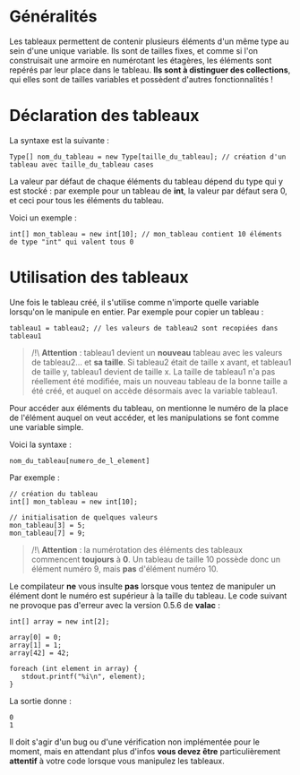 # Généralités

Les tableaux permettent de contenir plusieurs éléments d'un même type au sein d'une unique variable. Ils sont de tailles fixes, et comme si l'on construisait une armoire en numérotant les étagères, les éléments sont repérés par leur place dans le tableau. **Ils sont à distinguer des collections**, qui elles sont de tailles variables et possèdent d'autres fonctionnalités !

# Déclaration des tableaux

La syntaxe est la suivante :
```
Type[] nom_du_tableau = new Type[taille_du_tableau]; // création d'un tableau avec taille_du_tableau cases
```

La valeur par défaut de chaque éléments du tableau dépend du type qui y est stocké : par exemple pour un tableau de **int**, la valeur par défaut sera 0, et ceci pour tous les éléments du tableau.

Voici un exemple :
```
int[] mon_tableau = new int[10]; // mon_tableau contient 10 éléments de type "int" qui valent tous 0
```

# Utilisation des tableaux

Une fois le tableau créé, il s'utilise comme n'importe quelle variable lorsqu'on le manipule en entier. Par exemple pour copier un tableau :
```
tableau1 = tableau2; // les valeurs de tableau2 sont recopiées dans tableau1
```

> /!\ **Attention** : tableau1 devient un **nouveau** tableau avec les valeurs de tableau2… et **sa taille**. Si tableau2 était de taille x avant, et tableau1 de taille y, tableau1 devient de taille x. La taille de tableau1 n'a pas réellement été modifiée, mais un nouveau tableau de la bonne taille a été créé, et auquel on accède désormais avec la variable tableau1.

Pour accéder aux éléments du tableau, on mentionne le numéro de la place de l'élément auquel on veut accéder, et les manipulations se font comme une variable simple.

Voici la syntaxe :
```
nom_du_tableau[numero_de_l_element]
```

Par exemple :
```
// création du tableau
int[] mon_tableau = new int[10];

// initialisation de quelques valeurs
mon_tableau[3] = 5;
mon_tableau[7] = 9;
```

>/!\ **Attention** : la numérotation des éléments des tableaux commencent **toujours** à **0**. Un tableau de taille 10 possède donc un élément numéro 9, mais **pas** d'élément numéro 10.

Le compilateur **ne** vous insulte **pas** lorsque vous tentez de manipuler un élément dont le numéro est supérieur à la taille du tableau. Le code suivant ne provoque pas d'erreur avec la version 0.5.6 de **valac** :
```
int[] array = new int[2];

array[0] = 0;
array[1] = 1;
array[42] = 42;

foreach (int element in array) {
   stdout.printf("%i\n", element);
}
```

La sortie donne :
```
0
1
```

Il doit s'agir d'un bug ou d'une vérification non implémentée pour le moment, mais en attendant plus d'infos **vous devez être** particulièrement **attentif** à votre code lorsque vous manipulez les tableaux.
